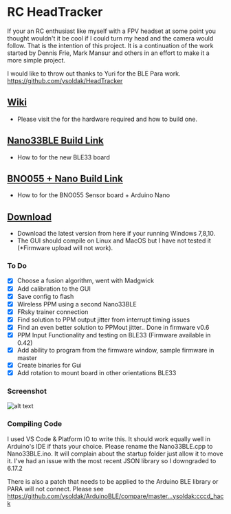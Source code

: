 # RC HeadTracker
If your an RC enthusiast like myself with a FPV headset at some point you thought wouldn't it be cool if I could turn my head and the camera would follow. That is the intention of this project. It is a continuation of the work started by Dennis Frie, Mark Mansur and others in an effort to make it a more simple project.

I would like to throw out thanks to Yuri for the BLE Para work. https://github.com/ysoldak/HeadTracker

## [Wiki](https://github.com/dlktdr/HeadTracker/wiki)
* Please visit the  for the hardware required and how to build one.

## [Nano33BLE Build Link](https://github.com/dlktdr/HeadTracker/wiki/Nano33BLE-Build-Instructions)
* How to for the new BLE33 board

## [BNO055 + Nano Build Link](https://github.com/dlktdr/HeadTracker/wiki/BNO055-Build-Instructions)
* How to for the BNO055 Sensor board + Arduino Nano

## [Download](https://github.com/dlktdr/HeadTracker/releases)
* Download the latest version from here if your running Windows 7,8,10. 
* The GUI should compile on Linux and MacOS but I have not tested it (*Firmware upload will not work).

### To Do
- [x] Choose a fusion algorithm, went with Madgwick
- [x] Add calibration to the GUI
- [X] Save config to flash
- [X] Wireless PPM using a second Nano33BLE
- [X] FRsky trainer connection
- [X] Find solution to PPM output jitter from interrupt timing issues
- [X] Find an even better solution to PPMout jitter.. Done in firmware v0.6
- [X] PPM Input Functionality and testing on BLE33 (Firmware available in 0.42)
- [X] Add ability to program from the firmware window, sample firmware in master
- [X] Create binaries for Gui
- [X] Add rotation to mount board in other orientations BLE33

### Screenshot
![alt text](https://github.com/dlktdr/HeadTracker/raw/master/docs/ScreenCapture1006.png)


### Compiling Code

I used VS Code & Platform IO to write this. It should work equally well in Arduino's IDE if thats your choice. Please rename the Nano33BLE.cpp to Nano33BLE.ino. It will complain about the startup folder just allow it to move it. I've had an issue with the most recent JSON library so I downgraded to 6.17.2

There is also a patch that needs to be applied to the Arduino BLE library or PARA will not connect. Please see https://github.com/ysoldak/ArduinoBLE/compare/master...ysoldak:cccd_hack
